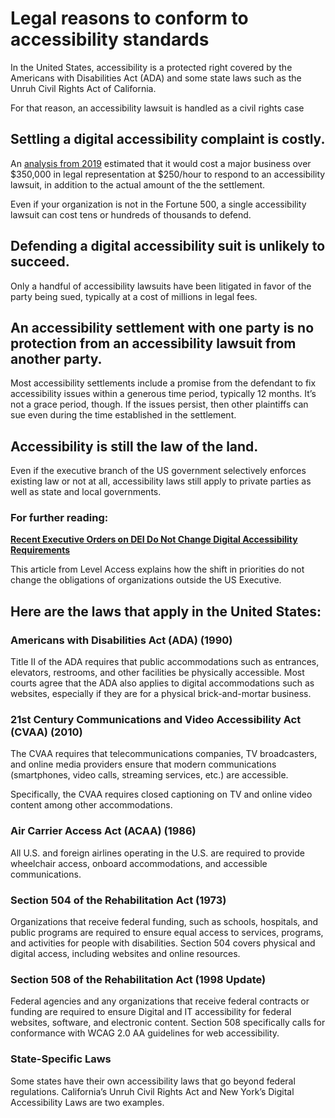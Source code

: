# Legal reasons to conform to accessibility standards

In the United States, accessibility is a protected right covered by the Americans with Disabilities Act (ADA) and some state laws such as the Unruh Civil Rights Act of California.

For that reason, an accessibility lawsuit is handled as a civil rights case


## Settling a digital accessibility complaint is costly.
An [analysis from 2019](https://www.google.com/url?q=https://www.deque.com/blog/the-business-case-for-accessibility/&sa=D&source=editors&ust=1742577216130911&usg=AOvVaw10sRsmZARzGHoFd1x33SG5) estimated that it would cost a major business over $350,000 in legal representation at $250/hour to respond to an accessibility lawsuit, in addition to the actual amount of the the settlement.

Even if your organization is not in the Fortune 500, a single accessibility lawsuit can cost tens or hundreds of thousands to defend. 


## Defending a digital accessibility suit is unlikely to succeed.
Only a handful of accessibility lawsuits have been litigated in favor of the party being sued, typically at a cost of millions in legal fees.


## An accessibility settlement with one party is no protection from an accessibility lawsuit from another party.
Most accessibility settlements include a promise from the defendant to fix accessibility issues within a generous time period, typically 12 months. It’s not a grace period, though. If the issues persist, then other plaintiffs can sue even during the time established in the settlement.


## Accessibility is still the law of the land.
Even if the executive branch of the US government selectively enforces existing law or not at all, accessibility laws still apply to private parties as well as state and local governments.


### For further reading:
**[Recent Executive Orders on DEI Do Not Change Digital Accessibility Requirements](https://www.google.com/url?q=https://www.levelaccess.com/blog/digital-accessibility-in-2025-q1-update/&sa=D&source=editors&ust=1742577216132335&usg=AOvVaw2M8b9Hlpbb30VpbKg2bhuH)**

This article from Level Access explains how the shift in priorities do not change the obligations of organizations outside the US Executive.


## Here are the laws that apply in the United States:

### Americans with Disabilities Act (ADA) (1990)
Title II of the ADA requires that public accommodations such as entrances, elevators, restrooms, and other facilities be physically accessible. Most courts agree that the ADA also applies to digital accommodations such as websites, especially if they are for a physical brick-and-mortar business.

### 21st Century Communications and Video Accessibility Act (CVAA) (2010)
The CVAA requires that telecommunications companies, TV broadcasters, and online media providers ensure that modern communications (smartphones, video calls, streaming services, etc.) are accessible.

Specifically, the CVAA requires closed captioning on TV and online video content among other accommodations.

### Air Carrier Access Act (ACAA) (1986)
All U.S. and foreign airlines operating in the U.S. are required to provide wheelchair access, onboard accommodations, and accessible communications.


### Section 504 of the Rehabilitation Act (1973)
Organizations that receive federal funding, such as schools, hospitals, and public programs are required to ensure equal access to services, programs, and activities for people with disabilities. Section 504 covers physical and digital access, including websites and online resources.


### Section 508 of the Rehabilitation Act (1998 Update)
Federal agencies and any organizations that receive federal contracts or funding are required to ensure Digital and IT accessibility for federal websites, software, and electronic content. Section 508 specifically calls for conformance with WCAG 2.0 AA guidelines for web accessibility.


### State-Specific Laws
Some states have their own accessibility laws that go beyond federal regulations. California’s Unruh Civil Rights Act and New York’s Digital Accessibility Laws are two examples.

